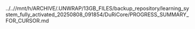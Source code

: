 ../..//mnt/h/ARCHIVE/.UNWRAP/13GB_FILES/backup_repository/learning_system_fully_activated_20250808_091854/DuRiCore/PROGRESS_SUMMARY_FOR_CURSOR.md